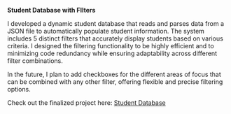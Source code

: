 <b> Student Database with FIlters </b> 

I developed a dynamic student database that reads and parses data from a JSON file to automatically populate student 
information. The system includes 5 distinct filters that accurately display students based on various criteria. 
I designed the filtering functionality to be highly efficient and to minimizing code redundancy while 
ensuring adaptability across different filter combinations. 

In the future, I plan to add checkboxes for the different areas of focus that can be combined with any other filter, offering flexible and precise filtering 
options.

Check out the finalized project here: <a href="#">Student Database</a>

